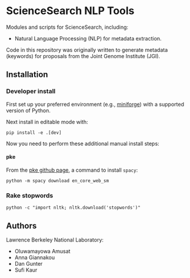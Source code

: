 # ScienceSearch NLP Tools

Modules and scripts for ScienceSearch, including:
* Natural Language Processing (NLP) for metadata extraction.

Code in this repository was originally written to generate metadata (keywords) for proposals from the Joint Genome Institute (JGI).

## Installation

### Developer install
First set up your preferred environment (e.g., [miniforge](https://github.com/conda-forge/miniforge)) with a supported version of Python.

Next install in editable mode with:
```
pip install -e .[dev]
```

Now you need to perform these additional manual install steps:

#### pke
From the [pke github page](https://github.com/boudinfl/pke), a command to install `spacy`:
```
python -m spacy download en_core_web_sm
```

### Rake stopwords
```
python -c "import nltk; nltk.download('stopwords')"
```

## Authors

Lawrence Berkeley National Laboratory:
- Oluwamayowa Amusat
- Anna Giannakou
- Dan Gunter
- Sufi Kaur

